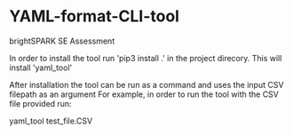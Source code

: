 # YAML-format-CLI-tool
brightSPARK  SE Assessment

In order to install the tool run 'pip3 install .' in the project direcory. This will install 'yaml_tool'

After installation the tool can be run as a command and uses the input CSV filepath as an argument
For example, in order to run the tool with the CSV file provided run:

  yaml_tool test_file.CSV
  
